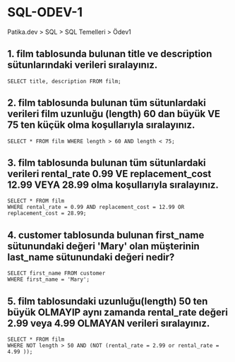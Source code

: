 # SQL-ODEV-1
Patika.dev > SQL > SQL Temelleri > Ödev1

## 1. film tablosunda bulunan title ve description sütunlarındaki verileri sıralayınız.

    SELECT title, description FROM film;

## 2. film tablosunda bulunan tüm sütunlardaki verileri film uzunluğu (length) 60 dan büyük VE 75 ten küçük olma koşullarıyla sıralayınız.

    SELECT * FROM film WHERE length > 60 AND length < 75;

## 3. film tablosunda bulunan tüm sütunlardaki verileri rental_rate 0.99 VE replacement_cost 12.99 VEYA 28.99 olma koşullarıyla sıralayınız.

    SELECT * FROM film
    WHERE rental_rate = 0.99 AND replacement_cost = 12.99 OR replacement_cost = 28.99;

## 4. customer tablosunda bulunan first_name sütunundaki değeri 'Mary' olan müşterinin last_name sütunundaki değeri nedir?

    SELECT first_name FROM customer
    WHERE first_name = 'Mary';
    
## 5. film tablosundaki uzunluğu(length) 50 ten büyük OLMAYIP aynı zamanda rental_rate değeri 2.99 veya 4.99 OLMAYAN verileri sıralayınız.

    SELECT * FROM film
    WHERE NOT length > 50 AND (NOT (rental_rate = 2.99 or rental_rate = 4.99 ));
